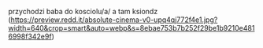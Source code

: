 przychodzi baba do kosciolu/a/ a tam ksiondz
(https://preview.redd.it/absolute-cinema-v0-upq4qj772f4e1.jpg?width=640&crop=smart&auto=webp&s=8ebae753b7b252f29be1b9210e4816998f342e9f)
